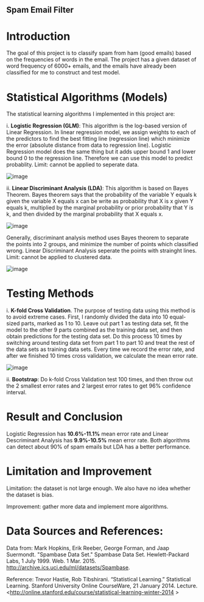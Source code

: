 ## Spam Email Filter

# Introduction

The goal of this project is to classify spam from ham (good emails) based on the frequencies of words in the email. The project has a given dataset of word frequency of 6000+ emails, and the emails have already been classified for me to construct and test model. 

# Statistical Algorithms (Models)

The statistical learning algorithms I implemented in this project are:

i. **Logistic Regression (GLM)**: This algorithm is the log-based version of Linear Regression. In linear regression model, we assign weights to each of the predictors to find the best fitting line (regression line) which minimize the error (absolute distance from data to regression line). Logistic Regression model does the same thing but it adds upper bound 1 and lower bound 0 to the regression line. Therefore we can use this model to predict probablity. Limit: cannot be applied to seperate data.

![image](https://cloud.githubusercontent.com/assets/16885033/18940765/46f04370-85d9-11e6-85b7-f3fe5ee72284.png)

ii. **Linear Discriminant Analysis (LDA)**: This algorithm is based on Bayes Theorem. Bayes theorem says that the probability of the variable Y equals k given the variable X equals x can be write as probability that X is x given Y equals k, multiplied by the marginal probability or prior probability that Y is k, and then divided by the marginal probability that X equals x. 

![image](https://cloud.githubusercontent.com/assets/16885033/18940782/4b322430-85d9-11e6-9867-c694cfae678d.png)

Generally, discriminant analysis method uses Bayes theorem to separate the points into 2 groups, and minimize the number of points which classified wrong. Linear Discriminant Analysis seperate the points with strainght lines. Limit: cannot be applied to clustered data.

![image](https://cloud.githubusercontent.com/assets/16885033/18940783/4d8df358-85d9-11e6-8f08-67af65b14347.png)

# Testing Methods

i. **K-fold Cross Validation**. The purpose of testing data using this method is to avoid extreme cases. First, I randomly divided the data into 10 equal-sized parts, marked as 1 to 10. Leave out part 1 as testing data set, fit the model to the other 9 parts combined as the training data set, and then obtain predictions for the testing data set. Do this process 10 times by switching around testing data set from part 1 to part 10 and treat the rest of the data sets as training data sets. Every time we record the error rate, and after we finished 10 times cross validation, we calculate the mean error rate.

![image](https://cloud.githubusercontent.com/assets/16885033/18940784/511e3dd4-85d9-11e6-818b-bebab601dcc3.png)

ii. **Bootstrap**: Do k-fold Cross Validation test 100 times, and then throw out the 2 smallest error rates and 2 largest error rates to get 96% confidence interval.

# Result and Conclusion

Logistic Regression has **10.6%-11.1%** mean error rate and Linear Descriminant Analysis has **9.9%-10.5%** mean error rate. Both algorithms can detect about 90% of spam emails but LDA has a better performance.

# Limitation and Improvement

Limitation: the dataset is not large enough. We also have no idea whether the dataset is bias.

Improvement: gather more data and implement more algorithms.

# Data Sources and References:

Data from: Mark Hopkins, Erik Reeber, George Forman, and Jaap Suermondt. "Spambase Data Set." Spambase Data Set. 	Hewlett-Packard Labs, 1 July 1999. Web. 1 Mar. 2015. <http://archive.ics.uci.edu/ml/datasets/Spambase>.

Reference: Trevor Hastie, Rob Tibshirani. “Statistical Learning.” Statistical Learning. Stanford University Online CourseWare, 21 January 2014. Lecture. <http://online.stanford.edu/course/statistical-learning-winter-2014 >

